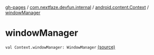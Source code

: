 [gh-pages](../../index.md) / [com.nextfaze.devfun.internal](../index.md) / [android.content.Context](index.md) / [windowManager](.)

# windowManager

`val Context.windowManager: WindowManager` [(source)](https://github.com/NextFaze/dev-fun/tree/master/devfun/src/main/java/com/nextfaze/devfun/internal/ContextExt.kt#L17)